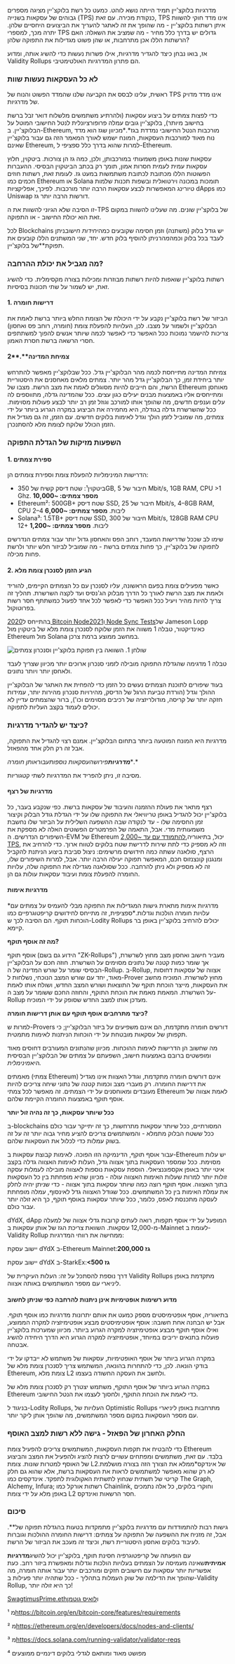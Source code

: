 מדרגיות בלוקצ'יין תמיד הייתה נושא לוהט. כמעט כל רשת בלוקצ'יין מציגה מספרים גבוהים של עסקאות בשנייה (TPS) כנקודת מכירה. עם זאת, TPS אינו מדד חוקי להשוות איתן רשתות בלוקצ'יין - מה שהופך את זה לאתגר להעריך את הביצועים היחסיים שלהן. יתרה מכך, למספרי TPS גדולים יש בדרך כלל מחיר - מה שמציב את השאלה: האם הרשתות הללו אכן מתרחבות, או שהן פשוט מגדילות את התפוקה שלהן?

אז, בואו נבחן כיצד להגדיר מדרגיות, אילו פשרות נעשות כדי להשיג אותה, ומדוע Validity Rollups הם פתרון המדרגיות האולטימטיבי.

### לא כל העסקאות נעשות שוות

ראשית, עלינו לבסס את הקביעה שלנו שהמדד הפשוט והנוח של TPS אינו מדד מדויק של מדרגיות.

כדי לפצות צמתים על ביצוע עסקאות (ולהרתיע משתמשים מלשלוח דואר זבל ברשת בחישוב מיותר), בלוקצ'יין גובים עמלה פרופורציונלית לנטל החישובי המוטל על הבלוקצ'יין. ב-Ethereum, מורכבות הנטל החישובי נמדדת בגז*.*מכיוון שגז הוא מדד נוח מאוד למורכבות העסקאות, המונח ישמש לאורך המאמר הזה גם עבור בלוקצ'יין שאינם Ethereum, למרות שהוא בדרך כלל ספציפי ל-Ethereum.

עסקאות שונות באופן משמעותי במורכבותן, ולכן, כמה גז הן צורכות. ביטקוין, חלוץ עסקאות עמית לעמית חסרות אמון, תומך רק בכתב הביטקוין הבסיסי. ההעברות הפשוטות הללו מכתובת לכתובת משתמשות במעט גז. לעומת זאת, רשתות חוזים חכמים כמו Ethereum או Solana תומכות במכונה וירטואלית ובשפות תכנות שלמות טיורינג המאפשרות לבצע עסקאות הרבה יותר מורכבות. לפיכך, אפליקציות dApps כמו Uniswap דורשות הרבה יותר גז.

זו הסיבה שלא הגיוני להשוות את ה-TPS של בלוקצ'יין שונים. מה שעלינו להשוות במקום זאת הוא יכולת החישוב - או התפוקה.

לכל Blockchains יש גודל בלוק (משתנה) וזמן חסימה שקובעים כמה*יחידות חישוב*ניתן לעבד בכל בלוק וכמה*מהר*ניתן להוסיף בלוק חדש. יחד, שני המשתנים הללו קובעים את תפוקת**של בלוקצ'יין.

### מה מגביל את יכולת ההרחבה?

רשתות בלוקצ'יין שואפות להיות רשתות מבוזרות ומכילות בצורה מקסימלית. כדי להשיג זאת, יש לשמור על שתי תכונות בסיסיות.

#### **1. דרישות חומרה**

הביזור של רשת בלוקצ'יין נקבע על ידי היכולת של הצומת החלש ביותר ברשת לאמת את הבלוקצ'יין ולשמור על מצבו. לכן, העלויות להפעלת צומת (חומרה, רוחב פס ואחסון) צריכות להישמר נמוכות ככל האפשר כדי לאפשר לכמה שיותר אנשים להפוך למשתתפים חסרי הרשאה ברשת חסרת האמון.

#### 2**.**צמיחת המדינה

צמיחת המדינה מתייחסת לכמה מהר הבלוקצ'יין גדל. ככל שבלוקצ'יין מאפשר להתרחש יותר ביחידת זמן, כך הבלוקצ'יין גדל מהר יותר. צמתים מלאים מאחסנים את היסטוריית הרשת, והם חייבים להיות מסוגלים לאמת את מצב הרשת. מצבו של Ethereum מאוחסן ומתייחסים אליו באמצעות מבנים יעילים כגון עצים. ככל שהמדינה גדלה, מתווספים לה עלים וענפים חדשים, מה שהופך אותו למורכב וגוזל זמן רב יותר לבצע פעולות מסוימות. ככל שהשרשרת גדלה בגודלה, היא מחמירה את הביצוע במקרה הגרוע ביותר על ידי צמתים, מה שמוביל לזמן הולך וגדל לאימות בלוקים חדשים. עם הזמן, זה גם מגדיל את הזמן הכולל שלוקח לצומת מלא להסתנכרן.

### השפעות מזיקות של הגדלת התפוקה

#### 1. ספירת צמתים

הדרישות המינימליות להפעלת צומת וספירת צומתים הן:

* ביטקוין¹: שטח דיסק קשיח של 350GB, חיבור של 5 Mbit/s, 1GB RAM, CPU >1 Ghz. **מספר צמתים: ~10,000**
* Ethereum²: 500GB+ שטח דיסק SSD, חיבור של 25 Mbit/s, 4–8GB RAM, CPU 2–4 ליבות. **מספר צמתים: ~6,000**
* Solana³: 1.5TB+ שטח דיסק SSD, חיבור של 300 Mbit/s, 128GB RAM CPU 12+ ליבות. **מספר צמתים: ~1,200**

שימו לב שככל שדרישות המעבד, רוחב הפס והאחסון גדול יותר עבור צמתים הנדרשים לתפוקה של בלוקצ'יין, כך פחות צמתים ברשת - מה שמוביל לביזור חלש יותר ולרשת פחות מכילה.

#### 2. הגיע הזמן לסנכרן צומת מלא

כאשר מפעילים צומת בפעם הראשונה, עליו לסנכרן עם כל הצמתים הקיימים, להוריד ולאמת את מצב הרשת לאורך כל הדרך מבלוק הג'נסיס ועד לקצה השרשרת. תהליך זה צריך להיות מהיר ויעיל ככל האפשר כדי לאפשר לכל אחד לפעול כמשתתף חסר רשות בפרוטוקול.

בהתייחס ל[2020 Bitcoin Node](https://blog.lopp.net/2020-bitcoin-node-performance-tests/)ו[2021 Node Sync Tests](https://blog.lopp.net/2021-altcoin-node-sync-tests/)של Jameson Lopp כאינדיקטור, טבלה 1 משווה את הזמן שלוקח לסנכרן צומת מלא של ביטקוין מול Ethereum מול Solana במחשב ממוצע ברמת צרכן.

![שולחן 1. השוואה בין תפוקת בלוקצ'יין וסנכרון צמתים](/assets/1_gmpi_1c9zipoc-znrh7b5q.png "שולחן 1. השוואה בין תפוקת בלוקצ'יין וסנכרון צמתים")

טבלה 1 מדגימה שהגדלת התפוקה מובילה לזמני סנכרון ארוכים יותר מכיוון שצריך לעבד ולאחסן יותר ויותר נתונים.

בעוד שיפורים לתוכנת הצמתים נעשים כל הזמן כדי להפחית את האתגר של הבלוקצ'יין ההולך וגדל (הורדת טביעת הרגל של הדיסק, מהירויות סנכרון מהירות יותר, עמידות חזקה יותר של קריסה, מודולריזציה של רכיבים מסוימים וכו'), ברור שהצמתים עדיין לא יכולים לעמוד בקצב העליות לתפוקה.

### כיצד יש להגדיר מדרגיות?

מדרגיות היא המונח המוטעה ביותר בתחום הבלוקצ'יין. אמנם רצוי להגדיל את התפוקה, אבל זה רק חלק אחד מהפאזל.

***מדרגיות**פירושה**עסקאות נוספות**עבור**אותן חומרה**.*

מסיבה זו, ניתן להפריד את המדרגיות לשתי קטגוריות.

#### מדרגיות של רצף

רצף מתאר את פעולת ההזמנה והעיבוד של עסקאות ברשת. כפי שנקבע בעבר, כל בלוקצ'יין יכול להגדיל באופן טריוויאלי את התפוקה שלו על ידי הגדלת גודל הבלוק וקיצור זמן החסימה שלו - עד לנקודה שבה ההשפעה השלילית על הביזור שלו נחשבת משמעותית מדי. אבל, התאמה של הפרמטרים הפשוטים האלה לא מספקת את השיפורים הנדרשים. ה-EVM של Ethereum יכול, בתיאוריה,[להתמודד עם עד ~2,000 TPS](https://twitter.com/dankrad/status/1459607325854121989), וזה לא מספיק כדי לתת שירות לדרישת שטח בלוקים לטווח ארוך. כדי להרחיב את הרצף, סולאנה עשתה כמה חידושים מרשימים: ניצול סביבת ביצוע הניתנת להקביל ומנגנון קונצנזוס חכם, המאפשר תפוקה יעילה הרבה יותר. אבל, למרות השיפורים שלו, זה לא מספיק ולא ניתן להרחבה. ככל שסולאנה מגדילה את התפוקה שלה, עלויות החומרה להפעלת צומת ועיבוד עסקאות עולות גם הן.

#### מדרגיות אימות

*מדרגיות אימות מתארת גישות המגדילות את התפוקה מבלי להעמיס על צמתים עם עלויות חומרה הולכות וגדלות.*ספציפית, זה מתייחס לחידושים קריפטוגרפיים כמו הוכחות תוקף. הם הסיבה לכך ש-Lodity Rollups יכולים להרחיב בלוקצ'יין באופן בר קיימא.

**מה זה אוסף תוקף?**

אוסף תוקף (הידוע גם בשם "ZK-Rollups") מעביר חישוב ואחסון מצב מחוץ לשרשרת, אך שומר כמות קטנה של נתונים מסוימים על השרשרת. חוזה חכם על הבלוקצ'יין הבסיסי שומר על שורש המדינה של ה-Rollup. ב-Rollup, אצווה של עסקאות דחוסות מאוד, יחד עם שורש המצב הנוכחי, נשלחות ל-Prover מחוץ לשרשרת. המוכיח מחשב את העסקאות, מייצר הוכחת תוקף של התוצאות ושורש המצב החדש, ושולח אותו לאמת על השרשרת. המאמת מאמת את הוכחת התוקף, והחוזה החכם ששומר על מצב ה-Rollup מעדכן אותו למצב החדש שסופק על ידי המוכיח.

**כיצד מתרחבים אוסף תוקף עם אותן דרישות חומרה?**

למרות ש-Provers דורשים חומרה מתקדמת, הם אינם משפיעים על ביזור הבלוקצ'יין; כי תקפותן של עסקאות מובטחת על ידי הוכחות הניתנות לאימות מתמטית.

מה שחשוב הן הדרישות לאימות ההוכחות. מכיוון שהנתונים המעורבים דחוסים מאוד ומופשטים ברובם באמצעות חישוב, השפעתם על צמתים של הבלוקצ'יין הבסיסית היא*מינימלית.*

מאמתים (צמתי Ethereum) אינם דורשים חומרה מתקדמת, וגודל האצוות אינו מגדיל את דרישות החומרה. רק מעברי מצב וכמות קטנה של נתוני שיחה צריכים להיות מעובדים ומאוחסנים על ידי הצמתים. זה מאפשר לכל צמתי Ethereum לאמת אצווה של אוסף תוקף באמצעות החומרה הקיימת שלהם.

**ככל שיותר עסקאות, כך זה נהיה זול יותר**

ב-blockchains המסורתיים, ככל שיותר עסקאות מתרחשות, כך זה יתייקר עבור כולם ככל ששטח הבלוק מתמלא - והמשתמשים צריכים להציע מחיר גבוה יותר זה על זה בשוק עמלות כדי לכלול את העסקאות שלהם.

עבור אוסף תוקף, הדינמיקה הזו הפוכה. לאימות קבוצת עסקאות ב-Ethereum יש עלות מסוימת. ככל שמספר העסקאות בתוך אצווה גדל, העלות לאימות האצווה גדלה בקצב איטי יותר באופן אקספוננציאלי. הוספת עסקאות נוספות לאצווה מובילה לעמלות עסקה זולות יותר למרות שעלות האימות האצווה עולה - מכיוון שהיא מופחתת בין כל העסקאות בתוך האצווה. אוסף תוקף רוצה כמה שיותר עסקאות בתוך אצווה - כדי שניתן יהיה לחלק את עמלת האימות בין כל המשתמשים. ככל שגודל האצווה גדל לאינסוף, עמלה מופחתת לעסקה מתכנסת לאפס, כלומר, ככל שיותר עסקאות באוסף תוקף, כך היא זולה יותר עבור כולם.

dYdX, dApp המופעל על ידי אוסף תקפות, רואה לעתים קרובות גדלי אצווה של למעלה מ-12,000 עסקאות. השוואת צריכת הגז של אותן עסקאות ב-Mainnet לעומת ב-Validity Rollup ממחישה את רווחי המדרגיות:

יישוב עסקת dYdX ב-Ethereum Mainnet:**200,000 גז**

יישוב עסקת dYdX ב-StarkEx:**<500 גז**

דרך נוספת להסתכל על זה: העלות העיקרית של Validity Rollups מתקדמת באופן ליניארי עם מספר המשתמשים באותה אצווה.

#### מדוע רשימות אופטימיות אינן ניתנות להרחבה כפי שניתן לחשוב

בתיאוריה, אוסף אופטימיסטים מספק כמעט את אותם יתרונות מדרגיות כמו אוסף תוקף. אבל יש הבחנה אחת חשובה: אוסף אופטימיסטים מבצע אופטימיזציה למקרה הממוצע, ואילו אוסף תוקף מבצע אופטימיזציה למקרה הגרוע ביותר. מכיוון שמערכות בלוקצ'יין פועלות בתנאים יריבים במיוחד, אופטימיזציה למקרה הגרוע היא הדרך היחידה להשיג אבטחה.

במקרה הגרוע ביותר של אוסף האופטימיות, עסקאות של משתמש לא ייבדקו על ידי בודקי הונאה. לכן, כדי להתחרות בהונאה, המשתמש צריך לסנכרן צומת מלא של Ethereum, צומת מלא L2 ולחשב את העסקה החשודה בעצמו.

במקרה הגרוע ביותר של אוסף התוקף, משתמש יצטרך רק לסנכרן צומת מלא של Ethereum כדי לאמת את הוכחת התוקף, ולחסוך לעצמו את הנטל החישובי.

בניגוד ל-Lodity Rollups, העלויות של Optimistic Rollups מתרחבות באופן ליניארי עם מספר העסקאות במקום מספר המשתמשים, מה שהופך אותן ליקר יותר.

### החלק האחרון של הפאזל - גישה ללא רשות למצב האוסף

כדי להבטיח את תקפות העסקאות, המשתמשים צריכים להפעיל צומת Ethereum בלבד. עם זאת, משתמשים ומפתחים עשויים לרצות להציג ולהפעיל את המצב והביצוע של האוסף למטרות שונות. צומת L2</em>של אינדקס*ממלא את הצורך הזה בצורה מושלמת. לא רק שהוא מאפשר למשתמשים לראות את העסקאות ברשת, אלא שהוא גם חלק קריטי של תשתית שנחוץ לתשתית האקולוגית לתפקד. אינדקסים כמו The Graph, Alchemy, Infura; רשתות אורקל כמו Chainlink, וחוקרי בלוקים, כל אלה נתמכים באופן מלא על ידי צומת L2 חסר הרשאות ואינדקס.</p>

### סיכום

גישות רבות להתמודדות עם מדרגיות בלוקצ'יין מתמקדות בטעות בהגדלת תפוקה של**. אבל, זה מזניח את ההשפעה של התפוקה על צמתים: דרישות החומרה ההולכות וגוברות לעיבוד בלוקים ואחסון היסטוריית רשת, וכיצד זה מעכב את הביזור של הרשת.

עם הופעתה של קריפטוגרפיה חסינת תוקף, בלוקצ'יין יכול להשיג**מדרגיות אמיתית**שאינה מעמיסה על הצמתים בעלויות הולכות וגדלות ומאפשרת ביזור רחב. כעת אפשריות יותר עסקאות עם חישובים חזקים ומורכבים יותר עבור אותה חומרה, מה שהופך את הדילמה של שוק העמלות בתהליך - ככל שתהיה יותר פעילות ב-Validity Rollup, כך היא זולה יותר!

[SwagtimusPrime.eth](https://twitter.com/SwagtimusP?t=pO0L1vGIhuC-ZgWOusQYtA&s=09)ו[לואיס גוטמן](https://twitter.com/GuthL)

¹ מ<https://bitcoin.org/en/bitcoin-core/features/requirements>

² מ<https://ethereum.org/en/developers/docs/nodes-and-clients/>

³ מ<https://docs.solana.com/running-validator/validator-reqs>

⁴ מפושט מאוד ומותאם לגדלי בלוקים דינמיים ממוצעים